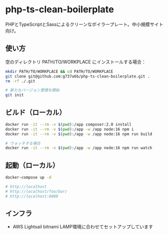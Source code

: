 # php-ts-clean-boilerplate

PHPとTypeScriptとSassによるクリーンなボイラープレート。中小規模サイト向け。

## 使い方

空のディレクトリ PATH/TO/WORKPLACE にインストールする場合：

```sh
mkdir PATH/TO/WORKPLACE && cd PATH/TO/WORKPLACE
git clone git@github.com:g737a6b/php-ts-clean-boilerplate.git .
rm -rf ./.git

# 新たなバージョン管理を開始
git init
```

## ビルド（ローカル）

```sh
docker run -it --rm -v $(pwd):/app composer:2.0 install
docker run -it --rm -v $(pwd):/app -w /app node:16 npm i
docker run -it --rm -v $(pwd):/app -w /app node:16 npm run build

# ウォッチする場合
docker run -it --rm -v $(pwd):/app -w /app node:16 npm run watch
```

## 起動（ローカル）

```sh
docker-compose up -d

# http://localhost
# http://localhost/foo/bar/
# http://localhost:8080
```

## インフラ

- AWS Lightsail bitnami LAMP環境に合わせてセットアップしています

